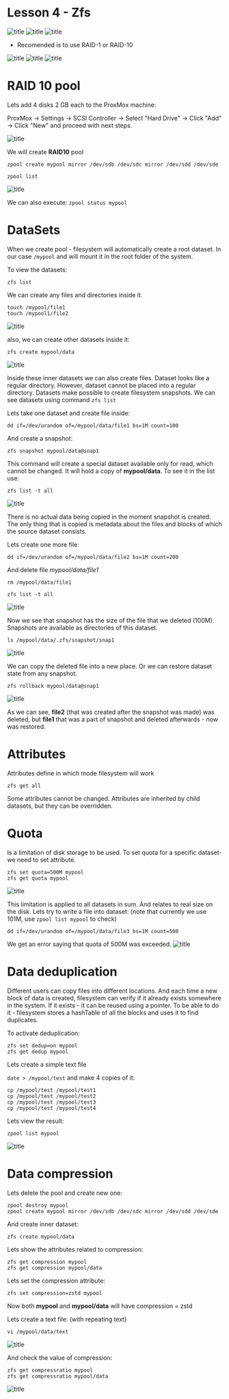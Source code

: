 # Lesson 4 - Zfs



![title](images/Capture1.PNG)
![title](images/Capture2.PNG)
![title](images/Capture3.PNG)

* Recomended is to use RAID-1 or RAID-10


![title](images/Capture4.PNG)
![title](images/Capture5.PNG)
![title](images/Capture6.PNG)




# RAID 10 pool

Lets add 4 disks 2 GB each to the ProxMox machine:

ProxMox -> Settings -> SCSI Controller -> Select "Hard Drive" -> Click "Add"
-> Click "New" and proceed with next steps. 

![title](images/Capture7.PNG)


We will create **RAID10** pool
	
```
zpool create mypool mirror /dev/sdb /dev/sdc mirror /dev/sdd /dev/sde
```
```
zpool list
```
			
![title](images/Capture8.PNG)


We can also execute:
```zpool status mypool```


# DataSets


When we create pool - filesystem will automatically create a root dataset. In our case ```/mypool``` and will mount it in the root folder of the system. 

To view the datasets:
```
zfs list
```

We can create any files and directories inside it.
			
```
touch /mypool/file1
touch /mypool1/file2
```

			
![title](images/Capture9.PNG)
			
also, we can create other datasets inside it:

```
zfs create mypool/data
```

	
![title](images/Capture10.PNG)
	
			
Inside these inner datasets we can also create files. Dataset looks like a regular directory. However, dataset cannot be placed into a regular directory. Datasets make possible to create filesystem snapshots. We can see datasets using command ```zfs list```

Lets take one dataset and create file inside:				
					
```
dd if=/dev/urandom of=/mypool/data/file1 bs=1M count=100
```
					

And create a snapshot:
```
zfs snapshot mypool/data@snap1
```
					
This command will create a special dataset available only for read, which cannot be changed. It will hold a copy of **mypool/data**.
To see it in the list use:

```
zfs list -t all
```
												
![title](images/Capture11.PNG)


There is no actual data being copied in the moment snapshot is created. The only thing that is copied is metadata about the files and blocks of which the source dataset consists.
					

Lets create one more file:

```
dd if=/dev/urandom of=/mypool/data/file2 bs=1M count=200
```
					
And delete file *mypool/data/file1*	
				
```
rm /mypool/data/file1
```
						
```
zfs list -t all
```


![title](images/Capture12.PNG)

Now we see that snapshot has the size of the file that we deleted (100M). Snapshots are available as directories of this dataset.
						
```
ls /mypool/data/.zfs/snapshot/snap1
```


![title](images/Capture13.PNG)


We can copy the deleted file into a new place. Or we can restore dataset state from any snapshot.

```
zfs rollback mypool/data@snap1
```

![title](images/Capture14.PNG)

As we can see, **file2** (that was created after the snapshot was made) was deleted, but **file1** that was a part of snapshot and deleted afterwards - now was restored.
		
		
		
		
		
# Attributes				

Attributes define in which mode filesystem will work
		
```
zfs get all
```
		
Some attributes cannot be changed. Attributes are inherited by child datasets, but they can be overridden.					


			
# Quota

Is a limitation of disk storage to be used. To set quota for a specific dataset- we need to set attribute.
	
```
zfs set quota=500M mypool
zfs get quota mypool
```
					
![title](images/Capture15.PNG)
						

This limitation is applied to all datasets in sum. And relates to real size on the disk.
Lets try to write a file into dataset: (note that currently we use 101M, use ```zpool list mypool``` to check)

```
dd if=/dev/urandom of=/mypool/data/file3 bs=1M count=500
```
					
					
We get an error saying that quota of 500M was exceeded. 
![title](images/Capture16.PNG)
					
					

					
# Data deduplication
			
Different users can copy files into different locations. And each time a new block of data is created, filesystem can verify if it already exists somewhere in the system.
If it exists - it can be reused using a pointer. To be able to do it - filesystem stores a hashTable of all the blocks and uses it to find duplicates.


To activate deduplication:
					
```
zfs set dedup=on mypool
zfs get dedup mypool
```
					
Lets create a simple text file

```date > /mypool/test```  and make 4 copies of it:

```
cp /mypool/test /mypool/test1
cp /mypool/test /mypool/test2
cp /mypool/test /mypool/test3
cp /mypool/test /mypool/test4
```


Lets view the result:

```
zpool list mypool
```
			
![title](images/Capture17.PNG)



# Data compression

Lets delete the pool and create new one:
				
```
zpool destroy mypool
zpool create mypool mirror /dev/sdb /dev/sdc mirror /dev/sdd /dev/sde
```

And create inner dataset:
```
zfs create mypool/data
```
					

Lets show the attributes related to compression:
					
```
zfs get compression mypool
zfs get compression mypool/data
```
	
	
Lets set the compression attribute:

```
zfs set compression=zstd mypool
```
						
Now both **mypool** and **mypool/data** will have compression = zstd


Lets create a text file: (with repeating text)
						
```
vi /mypool/data/text
```
	

![title](images/Capture18.PNG)
					

And check the value of compression:
				
```
zfs get compressratio mypool
zfs get compressratio mypool/data
```
						
![title](images/Capture19.PNG)